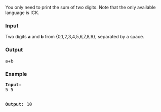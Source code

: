 <p>You only need to print the sum of two digits.&nbsp;Note that the only available language is ICK.</p>
<h3>Input</h3>
<p>Two digits <b>a</b> and <b>b</b>&nbsp;from {0,1,2,3,4,5,6,7,8,9}, separated by a space.</p>
<h3>Output</h3>
<p>a+b</p>
<h3>Example</h3>
<pre><strong>Input:</strong>
5 5

<strong>Output:</strong>
10</pre>